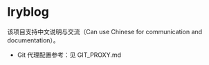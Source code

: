# lryblog

该项目支持中文说明与交流（Can use Chinese for communication and documentation）。

- Git 代理配置参考：见 GIT_PROXY.md
